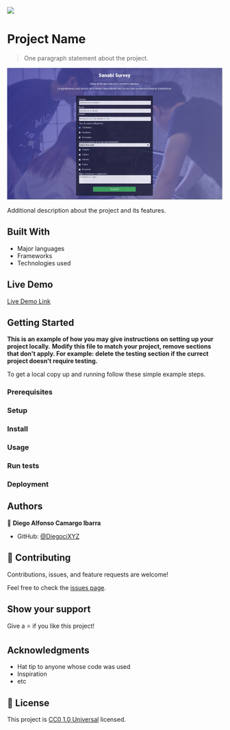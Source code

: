 ![](https://img.shields.io/badge/Uneweb-blue)

# Project Name

> One paragraph statement about the project.

![screenshot](./SurveyCapture.PNG)

Additional description about the project and its features.

## Built With

- Major languages
- Frameworks
- Technologies used

## Live Demo

[Live Demo Link](https://DiegociXYZ.github.io/Projecto-FreeCode-Camp-Survey-form/)


## Getting Started

**This is an example of how you may give instructions on setting up your project locally.**
**Modify this file to match your project, remove sections that don't apply. For example: delete the testing section if the currect project doesn't require testing.**


To get a local copy up and running follow these simple example steps.

### Prerequisites

### Setup

### Install

### Usage

### Run tests

### Deployment



## Authors

👤 **Diego Alfonso Camargo Ibarra**

- GitHub: [@DiegociXYZ](https://github.com/DiegociXYZ)


## 🤝 Contributing

Contributions, issues, and feature requests are welcome!

Feel free to check the [issues page](https://github.com/DiegociXYZ/Projecto-FreeCode-Camp-Survey-form/issues/).

## Show your support

Give a ⭐️ if you like this project!

## Acknowledgments

- Hat tip to anyone whose code was used
- Inspiration
- etc

## 📝 License

This project is [CC0 1.0 Universal](LICENSE) licensed.